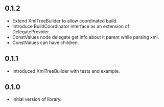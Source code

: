 ## 0.1.2

- Extend XmlTreeBuilder to allow coordinated build.
- Introduce BuildCoordinator interface as an extension of DelegateProvider.
- ConstValues node delegate get info about it parent while parsing xml.
- ConstValues can have children.

## 0.1.1

- Introduced XmlTreeBuilder with tests and example.

## 0.1.0

- Initial version of library.
